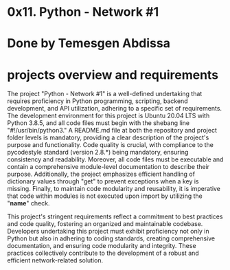 # 0x11. Python - Network #1
# Done by Temesgen Abdissa
# projects overview and requirements
The project "Python - Network #1" is a well-defined undertaking that requires proficiency in Python programming, scripting, backend development, and API utilization, adhering to a specific set of requirements. The development environment for this project is Ubuntu 20.04 LTS with Python 3.8.5, and all code files must begin with the shebang line "#!/usr/bin/python3." A README.md file at both the repository and project folder levels is mandatory, providing a clear description of the project's purpose and functionality. Code quality is crucial, with compliance to the pycodestyle standard (version 2.8.*) being mandatory, ensuring consistency and readability. Moreover, all code files must be executable and contain a comprehensive module-level documentation to describe their purpose. Additionally, the project emphasizes efficient handling of dictionary values through "get" to prevent exceptions when a key is missing. Finally, to maintain code modularity and reusability, it is imperative that code within modules is not executed upon import by utilizing the "__name__" check.

This project's stringent requirements reflect a commitment to best practices and code quality, fostering an organized and maintainable codebase. Developers undertaking this project must exhibit proficiency not only in Python but also in adhering to coding standards, creating comprehensive documentation, and ensuring code modularity and integrity. These practices collectively contribute to the development of a robust and efficient network-related solution.
